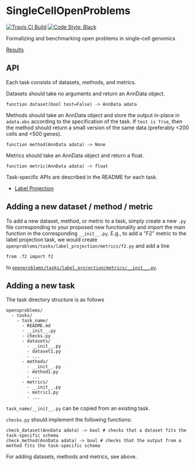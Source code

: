 # SingleCellOpenProblems

[![Travis CI Build](https://api.travis-ci.com/scottgigante/SingleCellOpenProblems.svg?branch=master)](https://travis-ci.com/scottgigante/SingleCellOpenProblems)
[![Code Style: Black](https://img.shields.io/badge/code%20style-black-000000.svg)](https://github.com/psf/black)

Formalizing and benchmarking open problems in single-cell genomics

[Results](results.md)

## API

Each task consists of datasets, methods, and metrics.

Datasets should take no arguments and return an AnnData object.

```
function dataset(bool test=False) -> AnnData adata
```

Methods should take an AnnData object and store the output in-place in  `adata.obs` according to the specification of the task. If `test is True`, then the method should return a small version of the same data (preferably <200 cells and <500 genes).

```
function method(AnnData adata) -> None
```

Metrics should take an AnnData object and return a float.

```
function metric(AnnData adata) -> float
```

Task-specific APIs are described in the README for each task.

* [Label Projection](openproblems/tasks/label_projection)

## Adding a new dataset / method / metric

To add a new dataset, method, or metric to a task, simply create a new `.py` file corresponding to your proposed new functionality and import the main function in the corresponding `__init__.py`. E.g., to add a "F2" metric to the label projection task, we would create `openproblems/tasks/label_projection/metrics/f2.py` and add a line
```
from .f2 import f2
```
to [`openproblems/tasks/label_projection/metrics/__init__.py`](openproblems/tasks/label_projection/metrics/__init__.py).

## Adding a new task

The task directory structure is as follows

```
opensproblems/
  - tasks/
    - task_name/
      - README.md
      - __init__.py
      - checks.py
      - datasets/
        - __init__.py
        - dataset1.py
        - ...
      - methods/
        - __init__.py
        - method1.py
        - ...
      - metrics/
        - __init__.py
        - metric1.py
        - ...
```

`task_name/__init__.py` can be copied from an existing task.

`checks.py` should implement the following functions:

```
check_dataset(AnnData adata) -> bool # checks that a dataset fits the task-specific schema
check_method(AnnData adata) -> bool # checks that the output from a method fits the task-specific schema
```

For adding datasets, methods and metrics, see above.
